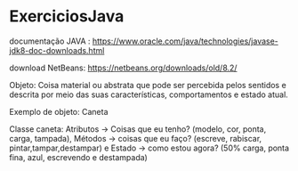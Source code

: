 # ExerciciosJava

documentação JAVA : https://www.oracle.com/java/technologies/javase-jdk8-doc-downloads.html

download NetBeans: https://netbeans.org/downloads/old/8.2/

<p> Objeto: Coisa material ou abstrata que pode ser percebida pelos sentidos e descrita por meio das suas características, comportamentos e estado atual.</p>
<p> Exemplo de objeto: Caneta</p>


<p>Classe caneta: Atributos -> Coisas que eu tenho? (modelo, cor, ponta, carga, tampada),
                  Métodos -> coisas que eu faço? (escreve, rabiscar, pintar,tampar,destampar) e
                  Estado -> como estou agora? (50% carga, ponta fina, azul, escrevendo e destampada) </p>


